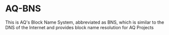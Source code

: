 # AQ-BNS
This is AQ's Block Name System, abbreviated as BNS, which is similar to the DNS of the Internet and provides block name resolution for AQ Projects
